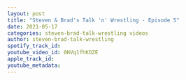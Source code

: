 ```yaml
---
layout: post
title: "Steven & Brad's Talk 'n' Wrestling - Episode 5"
date: 2021-05-17
categories: steven-brad-talk-wrestling videos
author: steven-brad-talk-wrestling
spotify_track_id: 
youtube_video_id: 0HVq1fhKOZE
apple_track_id: 
youtube_metadata: 
---
```

